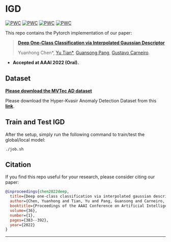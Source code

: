 # IGD
[![PWC](https://img.shields.io/endpoint.svg?url=https://paperswithcode.com/badge/unsupervised-anomaly-detection-and/anomaly-detection-on-mnist)](https://paperswithcode.com/sota/anomaly-detection-on-mnist?p=unsupervised-anomaly-detection-and)
[![PWC](https://img.shields.io/endpoint.svg?url=https://paperswithcode.com/badge/unsupervised-anomaly-detection-and/anomaly-detection-on-fashion-mnist)](https://paperswithcode.com/sota/anomaly-detection-on-fashion-mnist?p=unsupervised-anomaly-detection-and)
[![PWC](https://img.shields.io/endpoint.svg?url=https://paperswithcode.com/badge/unsupervised-anomaly-detection-and/anomaly-detection-on-one-class-cifar-10)](https://paperswithcode.com/sota/anomaly-detection-on-one-class-cifar-10?p=unsupervised-anomaly-detection-and)
[![PWC](https://img.shields.io/endpoint.svg?url=https://paperswithcode.com/badge/unsupervised-anomaly-detection-and/anomaly-detection-on-mvtec-ad)](https://paperswithcode.com/sota/anomaly-detection-on-mvtec-ad?p=unsupervised-anomaly-detection-and)

This repo contains the Pytorch implementation of our paper:
> [**Deep One-Class Classification via Interpolated Gaussian Descriptor**](https://arxiv.org/pdf/2101.10043.pdf)
>
> Yuanhong Chen*, [Yu Tian*](https://yutianyt.com/), [Guansong Pang](https://sites.google.com/site/gspangsite/home?authuser=0), [Gustavo Carneiro](https://cs.adelaide.edu.au/~carneiro/).

- **Accepted at AAAI 2022 (Oral).**  

## Dataset

[**Please download the MVTec AD dataset**](https://www.mvtec.com/company/research/datasets/mvtec-ad)


Please download the Hyper-Kvasir Anomaly Detection Dataset from this [**link**](https://drive.google.com/file/d/1-D4noq1V115JXL_uxz-h-P7PNZEP4j1y/view?usp=sharing). 



## Train and Test IGD 
After the setup, simply run the following command to train/test the global/local model: 
```shell
./job.sh
```


## Citation

If you find this repo useful for your research, please consider citing our paper:

```bibtex
@inproceedings{chen2022deep,
  title={Deep one-class classification via interpolated gaussian descriptor},
  author={Chen, Yuanhong and Tian, Yu and Pang, Guansong and Carneiro, Gustavo},
  booktitle={Proceedings of the AAAI Conference on Artificial Intelligence},
  volume={36},
  number={1},
  pages={383--392},
  year={2022}
}
```
---
